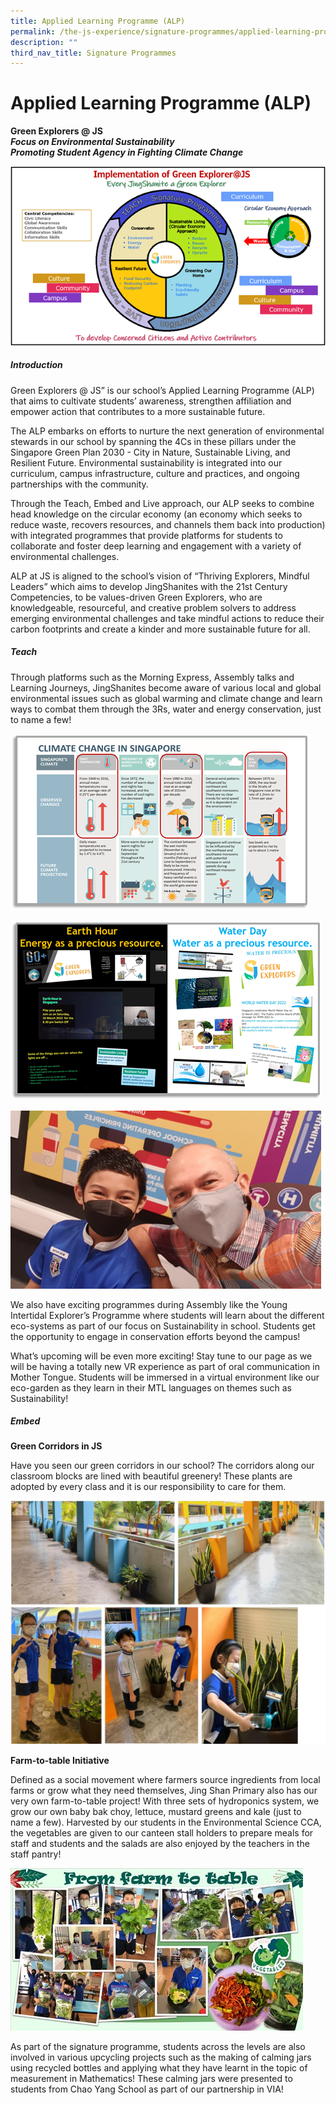 ```yaml
---
title: Applied Learning Programme (ALP)
permalink: /the-js-experience/signature-programmes/applied-learning-programme-alp-1/
description: ""
third_nav_title: Signature Programmes
---
```

# **Applied Learning Programme (ALP)**

**Green Explorers @ JS**   
**_Focus on Environmental Sustainability_**   
**_Promoting Student Agency in Fighting Climate Change_**

![](/images/Picture1a.png)

##### Introduction

Green Explorers @ JS” is our school’s Applied Learning Programme (ALP) that aims to cultivate students’ awareness, strengthen affiliation and empower action that contributes to a more sustainable future.

The ALP embarks on efforts to nurture the next generation of environmental stewards in our school by spanning the 4Cs in these pillars under the Singapore Green Plan 2030 - City in Nature, Sustainable Living, and Resilient Future. Environmental sustainability is integrated into our curriculum, campus infrastructure, culture and practices, and ongoing partnerships with the community.

Through the Teach, Embed and Live approach, our ALP seeks to combine head knowledge on the circular economy (an economy which seeks to reduce waste, recovers resources, and channels them back into production) with integrated programmes that provide platforms for students to collaborate and foster deep learning and engagement with a variety of environmental challenges.  

ALP at JS is aligned to the school’s vision of “Thriving Explorers, Mindful Leaders” which aims to develop JingShanites with the 21st Century Competencies, to be values-driven Green Explorers, who are knowledgeable, resourceful, and creative problem solvers to address emerging environmental challenges and take mindful actions to reduce their carbon footprints and create a kinder and more sustainable future for all.

##### Teach

Through platforms such as the Morning Express, Assembly talks and Learning Journeys, JingShanites become aware of various local and global environmental issues such as global warming and climate change and learn ways to combat them through the 3Rs, water and energy conservation, just to name a few!


![](/images/Picture2(2).png)

![](/images/Picture2%20(1).png)

![](/images/Picture3(1).png)

We also have exciting programmes during Assembly like the Young Intertidal Explorer’s Programme where students will learn about the different eco-systems as part of our focus on Sustainability in school. Students get the opportunity to engage in conservation efforts beyond the campus!

What’s upcoming will be even more exciting! Stay tune to our page as we will be having a totally new VR experience as part of oral communication in Mother Tongue. Students will be immersed in a virtual environment like our eco-garden as they learn in their MTL languages on themes such as Sustainability!  

##### Embed

**Green Corridors in JS**

Have you seen our green corridors in our school? The corridors along our classroom blocks are lined with beautiful greenery! These plants are adopted by every class and it is our responsibility to care for them.

![](/images/green.jpg)

**Farm-to-table Initiative**

Defined as a social movement where farmers source ingredients from local farms or grow what they need themselves, Jing Shan Primary also has our very own farm-to-table project! With three sets of hydroponics system, we grow our own baby bak choy, lettuce, mustard greens and kale (just to name a few). Harvested by our students in the Environmental Science CCA, the vegetables are given to our canteen stall holders to prepare meals for staff and students and the salads are also enjoyed by the teachers in the staff pantry!

![](/images/Picture9.jpg)

As part of the signature programme, students across the levels are also involved in various upcycling projects such as the making of calming jars using recycled bottles and applying what they have learnt in the topic of measurement in Mathematics! These calming jars were presented to students from Chao Yang School as part of our partnership in VIA!

